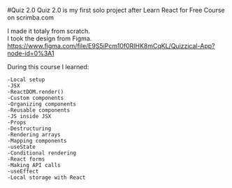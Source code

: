 #Quiz 2.0
Quiz 2.0 is my first solo project after Learn React for Free Course on scrimba.com

I made it totaly from scratch.</br>
I took the design from Figma.</br>
https://www.figma.com/file/E9S5iPcm10f0RIHK8mCqKL/Quizzical-App?node-id=0%3A1

During this course I learned:

    -Local setup
    -JSX
    -ReactDOM.render()
    -Custom components
    -Organizing components
    -Reusable components
    -JS inside JSX
    -Props
    -Destructuring
    -Rendering arrays
    -Mapping components
    -useState
    -Conditional rendering
    -React forms
    -Making API calls
    -useEffect
    -Local storage with React
